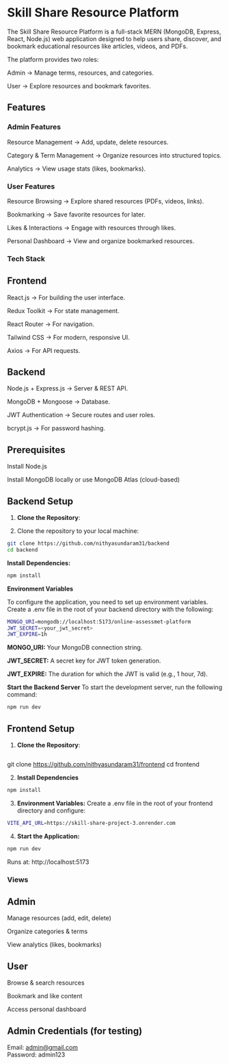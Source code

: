 # Skill Share Resource Platform

The Skill Share Resource Platform is a full-stack MERN (MongoDB, Express, React, Node.js) web application designed to help users share, discover, and bookmark educational resources like articles, videos, and PDFs.

The platform provides two roles:

Admin → Manage terms, resources, and categories.

User → Explore resources and bookmark favorites.

## Features
### Admin Features

Resource Management → Add, update, delete resources.

Category & Term Management → Organize resources into structured topics.

Analytics → View usage stats (likes, bookmarks).

### User Features

Resource Browsing → Explore shared resources (PDFs, videos, links).

Bookmarking → Save favorite resources for later.

Likes & Interactions → Engage with resources through likes.

Personal Dashboard → View and organize bookmarked resources.

### Tech Stack
## Frontend

React.js → For building the user interface.

Redux Toolkit → For state management.

React Router → For navigation.

Tailwind CSS → For modern, responsive UI.

Axios → For API requests.

## Backend

Node.js + Express.js → Server & REST API.

MongoDB + Mongoose → Database.

JWT Authentication → Secure routes and user roles.

bcrypt.js → For password hashing.

## Prerequisites

Install Node.js

Install MongoDB locally or use MongoDB Atlas (cloud-based)

## Backend Setup

1. **Clone the Repository**:
  

1. Clone the repository to your local machine:

```bash
git clone https://github.com/nithyasundaram31/backend
cd backend
```

**Install Dependencies:**

```bash
npm install
```

**Environment Variables**

To configure the application, you need to set up environment variables. Create a .env file in the root of your backend directory with the following:


```bash
MONGO_URI=mongodb://localhost:5173/online-assessmet-platform
JWT_SECRET=<your_jwt_secret>
JWT_EXPIRE=1h
```

**MONGO_URI:** 
Your MongoDB connection string.

**JWT_SECRET:** 
A secret key for JWT token generation.

**JWT_EXPIRE:** 
The duration for which the JWT is valid (e.g., 1 hour, 7d).

**Start the Backend Server**
To start the development server, run the following command:

```bash
npm run dev
``` 

## Frontend Setup

1. **Clone the Repository**:
   ```bash
git clone https://github.com/nithyasundaram31/frontend
cd frontend


2. **Install Dependencies**
```bash
npm install
```

3. **Environment Variables:** Create a .env file in the root of your frontend directory and configure:
```bash
VITE_API_URL=https://skill-share-project-3.onrender.com
```

4. **Start the Application:**
``` bash
npm run dev
```


Runs at: http://localhost:5173

### Views
## Admin

Manage resources (add, edit, delete)

Organize categories & terms

View analytics (likes, bookmarks)

## User

Browse & search resources

Bookmark and like content

Access personal dashboard

## Admin Credentials (for testing)

Email: admin@gmail.com  
Password: admin123